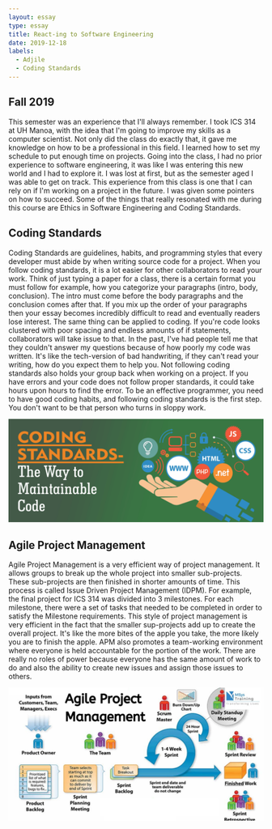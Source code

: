 ```yaml
---
layout: essay
type: essay
title: React-ing to Software Engineering
date: 2019-12-18
labels:
  - Adjile 
  - Coding Standards
---
```

## Fall 2019
This semester was an experience that I'll always remember. I took ICS 314 at UH Manoa, with the idea that I'm going to improve my skills as a computer scientist. Not only did the class do exactly that, it gave me knowledge on how to be a professional in this field. I learned how to set my schedule to put enough time on projects. Going into the class, I had no prior experience to software engineering, it was like I was entering this new world and I had to explore it. I was lost at first, but as the semester aged I was able to get on track. This experience from this class is one that I can rely on if I'm working on a project in the future. I was given some pointers on how to succeed. Some of the things that really resonated with me during this course are Ethics in Software Engineering and Coding Standards. 

## Coding Standards
Coding Standards are guidelines, habits, and programming styles that every developer must abide by when writing source code for a project. When you follow coding standards, it is a lot easier for other collaborators to read your work. Think of just typing a paper for a class, there is a certain format you must follow for example, how you categorize your paragraphs (intro, body, conclusion). The intro must come before the body paragraphs and the conclusion comes after that. If you mix up the order of your paragraphs then your essay becomes incredibly difficult to read and eventually readers lose interest. The same thing can be applied to coding. If you're code looks clustered with poor spacing and endless amounts of if statements, collaborators will take issue to that. In the past, I've had people tell me that they couldn't answer my questions because of how poorly my code was written. It's like the tech-version of bad handwriting, if they can't read your writing, how do you expect them to help you. Not following coding standards also holds your group back when working on a project. If you have errors and your code does not follow proper standards, it could take hours upon hours to find the error. To be an effective programmer, you need to have good coding habits, and following coding standards is the first step. You don't want to be that person who turns in sloppy work.

 <img class="ui large image" src="../images/coding-standards.png">

## Agile Project Management
Agile Project Management is a very efficient way of project management. It allows groups to break up the whole project into smaller sub-projects. These sub-projects are then finished in shorter amounts of time. This process is called Issue Driven Project Management (IDPM). For example, the final project for ICS 314 was divided into 3 milestones. For each milestone, there were a set of tasks that needed to be completed in order to satisfy the Milestone requirements. This style of project management is very efficient in the fact that the smaller sup-projects add up to create the overall project. It's like the more bites of the apple you take, the more likely you are to finish the apple. APM also promotes a team-working environment where everyone is held accountable for the portion of the work. There are really no roles of power because everyone has the same amount of work to do and also the ability to create new issues and assign those issues to others. 

<img class="ui large image" src="../images/Agile-project.png">

